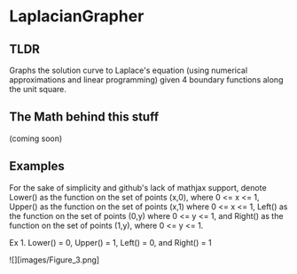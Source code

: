 # LaplacianGrapher

## TLDR
Graphs the solution curve to Laplace's equation (using numerical approximations and linear programming) given 4 boundary functions along the unit square. 

## The Math behind this stuff
(coming soon)

## Examples
For the sake of simplicity and github's lack of mathjax support, denote Lower() as the function on the set of points (x,0), where 0 <= x <= 1, Upper() as the function on the set of points (x,1) where 0 <= x <= 1, Left() as the function on the set of points (0,y) where 0 <= y <= 1, and Right() as the function on the set of points (1,y), where 0 <= y <= 1.

Ex 1.  Lower() = 0, Upper() = 1, Left() = 0, and Right() = 1

![][images/Figure_3.png]
